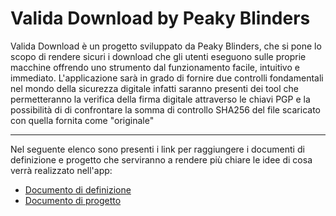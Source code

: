 # Valida Download by Peaky Blinders

Valida Download è un progetto sviluppato da Peaky Blinders, che si pone lo scopo di rendere sicuri i download che gli utenti eseguono sulle proprie macchine offrendo uno strumento dal funzionamento facile, intuitivo e immediato. L'applicazione sarà in grado di fornire due controlli fondamentali nel mondo della sicurezza digitale infatti saranno presenti dei tool che permetteranno la verifica della firma digitale attraverso le chiavi PGP e la possibilità di di confrontare la somma di controllo SHA256 del file scaricato con quella fornita come "originale" 

---

Nel seguente elenco sono presenti i link per raggiungere i documenti di definizione e progetto che serviranno a rendere più chiare le idee di cosa verrà realizzato nell'app:
  - [Documento di definizione](/01-definizione/Valida_Download_Peaky_Blinders_Definizione.md)
  - [Documento di progetto](/02-progetto/Valida_Download_Peaky_Blinders_Progetto.md)
